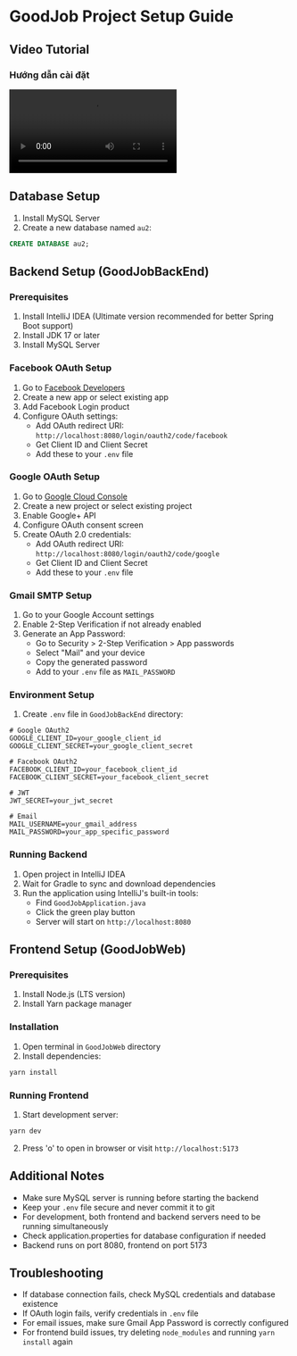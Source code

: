 # GoodJob Project Setup Guide

## Video Tutorial

### Hướng dẫn cài đặt 
![Setup ](.github/assets/Video.mp4)


## Database Setup
1. Install MySQL Server
2. Create a new database named `au2`:
```sql
CREATE DATABASE au2;
```

## Backend Setup (GoodJobBackEnd)

### Prerequisites
1. Install IntelliJ IDEA (Ultimate version recommended for better Spring Boot support)
2. Install JDK 17 or later
3. Install MySQL Server

### Facebook OAuth Setup
1. Go to [Facebook Developers](https://developers.facebook.com/)
2. Create a new app or select existing app
3. Add Facebook Login product
4. Configure OAuth settings:
   - Add OAuth redirect URI: `http://localhost:8080/login/oauth2/code/facebook`
   - Get Client ID and Client Secret
   - Add these to your `.env` file

### Google OAuth Setup
1. Go to [Google Cloud Console](https://console.cloud.google.com/)
2. Create a new project or select existing project
3. Enable Google+ API
4. Configure OAuth consent screen
5. Create OAuth 2.0 credentials:
   - Add OAuth redirect URI: `http://localhost:8080/login/oauth2/code/google`
   - Get Client ID and Client Secret
   - Add these to your `.env` file

### Gmail SMTP Setup
1. Go to your Google Account settings
2. Enable 2-Step Verification if not already enabled
3. Generate an App Password:
   - Go to Security > 2-Step Verification > App passwords
   - Select "Mail" and your device
   - Copy the generated password
   - Add to your `.env` file as `MAIL_PASSWORD`

### Environment Setup
1. Create `.env` file in `GoodJobBackEnd` directory:
```env
# Google OAuth2
GOOGLE_CLIENT_ID=your_google_client_id
GOOGLE_CLIENT_SECRET=your_google_client_secret

# Facebook OAuth2
FACEBOOK_CLIENT_ID=your_facebook_client_id
FACEBOOK_CLIENT_SECRET=your_facebook_client_secret

# JWT
JWT_SECRET=your_jwt_secret

# Email
MAIL_USERNAME=your_gmail_address
MAIL_PASSWORD=your_app_specific_password
```

### Running Backend
1. Open project in IntelliJ IDEA
2. Wait for Gradle to sync and download dependencies
3. Run the application using IntelliJ's built-in tools:
   - Find `GoodJobApplication.java`
   - Click the green play button
   - Server will start on `http://localhost:8080`

## Frontend Setup (GoodJobWeb)

### Prerequisites
1. Install Node.js (LTS version)
2. Install Yarn package manager

### Installation
1. Open terminal in `GoodJobWeb` directory
2. Install dependencies:
```bash
yarn install
```

### Running Frontend
1. Start development server:
```bash
yarn dev
```
2. Press 'o' to open in browser or visit `http://localhost:5173`

## Additional Notes
- Make sure MySQL server is running before starting the backend
- Keep your `.env` file secure and never commit it to git
- For development, both frontend and backend servers need to be running simultaneously
- Check application.properties for database configuration if needed
- Backend runs on port 8080, frontend on port 5173

## Troubleshooting
- If database connection fails, check MySQL credentials and database existence
- If OAuth login fails, verify credentials in `.env` file
- For email issues, make sure Gmail App Password is correctly configured
- For frontend build issues, try deleting `node_modules` and running `yarn install` again 